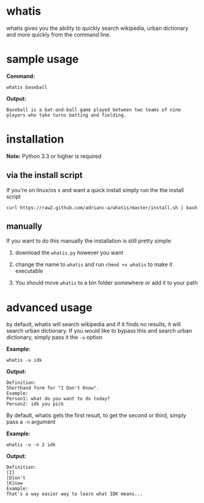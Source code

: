 # whatis
whatis gives you the ability to quickly search wikipedia, urban dictionary and more quickly from the command line.

# sample usage
__Command:__

`whatis baseball`

__Output:__

```
Baseball is a bat-and-ball game played between two teams of nine players who take turns batting and fielding.
```

# installation
__Note:__ Python 3.3 or higher is required
## via the install script
If you're on linux/os x and want a quick install simply run the the install script

`curl https://raw2.github.com/adrianc-a/whatis/master/install.sh | bash`

## manually
If you want to do this manually the installation is still pretty simple

1. download the `whatis.py` however you want

2. change the name to `whatis` and run `chmod +x whatis` to make it executable

3. You should move `whatis` to a bin folder somewhere or add it to your path

# advanced usage
by default, whatis will search wikipedia and if it finds no results, it will search urban dictionary. If you would like to bypass this and search urban dictionary, simply pass it the `-u` option

__Example:__

`whatis -u idk`

__Output:__

```
Definition:
Shorthand form for "I Don't Know".
Example:
Person1: what do you want to do today?
Person2: idk you pick
```
By default, whatis gets the first result, to get the second or third, simply pass a `-n` argument

__Example:__

`whatis -u -n 2 idk`

__Output:__

```
Definition:
[I]
[D]on't
[K]now
Example:
That's a way easier way to learn what IDK means...
```
